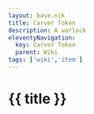```yaml
---
layout: base.njk
title: Carver Token
description: A warlock
eleventyNavigation:
  key: Carver Token
  parent: Wiki
tags: ['wiki','item']    
---
```


# {{ title }}